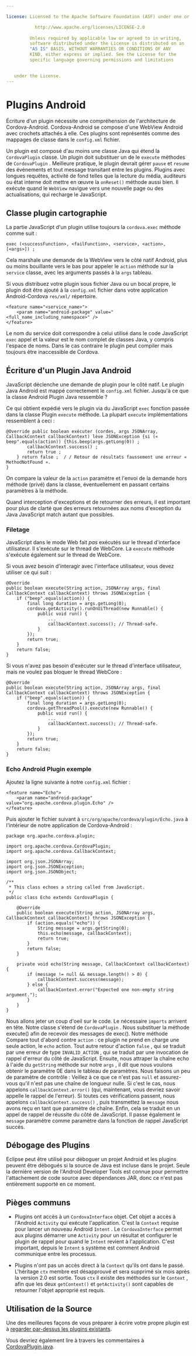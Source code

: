 ```yaml
---

license: Licensed to the Apache Software Foundation (ASF) under one or more contributor license agreements. See the NOTICE file distributed with this work for additional information regarding copyright ownership. The ASF licenses this file to you under the Apache License, Version 2.0 (the "License"); you may not use this file except in compliance with the License. You may obtain a copy of the License at

           http://www.apache.org/licenses/LICENSE-2.0
    
         Unless required by applicable law or agreed to in writing,
         software distributed under the License is distributed on an
         "AS IS" BASIS, WITHOUT WARRANTIES OR CONDITIONS OF ANY
         KIND, either express or implied. See the License for the
         specific language governing permissions and limitations
    

   under the License.
---
```


# Plugins Android

Écriture d'un plugin nécessite une compréhension de l'architecture de Cordova-Android. Cordova-Android se compose d'une WebView Android avec crochets attachés à elle. Ces plugins sont représentés comme des mappages de classe dans le `config.xml` fichier.

Un plugin est composé d'au moins une classe Java qui étend la `CordovaPlugin` classe. Un plugin doit substituer un de le `execute` méthodes de `CordovaPlugin` . Meilleure pratique, le plugin devrait gérer `pause` et `resume` des événements et tout message transitant entre les plugins. Plugins avec longues requêtes, activité de fond telles que la lecture du média, auditeurs ou état interne doit mettre en œuvre la `onReset()` méthode aussi bien. Il exécute quand le `WebView` navigue vers une nouvelle page ou des actualisations, qui recharge le JavaScript.

## Classe plugin cartographie

La partie JavaScript d'un plugin utilise toujours la `cordova.exec` méthode comme suit :

    exec (<successFunction>, <failFunction>, <service>, <action>, [<args>]) ;
    

Cela marshale une demande de la WebView vers le côté natif Android, plus ou moins bouillante vers le bas pour appeler le `action` méthode sur la `service` classe, avec les arguments passés à la `args` tableau.

Si vous distribuez votre plugin sous fichier Java ou un bocal propre, le plugin doit être ajouté à la `config.xml` fichier dans votre application Android-Cordova `res/xml/` répertoire.

    <feature name="<service_name>">
        <param name="android-package" value="<full_name_including_namespace>" />
    </feature>
    

Le nom du service doit correspondre à celui utilisé dans le code JavaScript `exec` appel et la valeur est le nom complet de classes Java, y compris l'espace de noms. Dans le cas contraire le plugin peut compiler mais toujours être inaccessible de Cordova.

## Écriture d'un Plugin Java Android

JavaScript déclenche une demande de plugin pour le côté natif. Le plugin Java Android est mappé correctement le `config.xml` fichier. Jusqu'à ce que la classe Android Plugin Java ressemble ?

Ce qui obtient expédié vers le plugin via du JavaScript `exec` fonction passée dans la classe Plugin `execute` méthode. La plupart `execute` implémentations ressemblent à ceci :

    @Override public boolean exécuter (cordes, args JSONArray, CallbackContext callbackContext) lève JSONException {si (« beep".equals(action)) {this.beep(args.getLong(0)) ;
            callbackContext.success() ;
            return true ;
        } return false ;  / / Retour de résultats faussement une erreur « MethodNotFound ».
    }
    

On compare la valeur de la `action` paramètre et l'envoi de la demande hors méthode (privé) dans la classe, éventuellement en passant certains paramètres à la méthode.

Quand interception d'exceptions et de retourner des erreurs, il est important pour plus de clarté que des erreurs retournées aux noms d'exception du Java JavaScript match autant que possibles.

### Filetage

JavaScript dans le mode Web fait *pas* exécutés sur le thread d'interface utilisateur. Il s'exécute sur le thread de WebCore. La `execute` méthode s'exécute également sur le thread de WebCore.

Si vous avez besoin d'interagir avec l'interface utilisateur, vous devez utiliser ce qui suit :

    @Override
    public boolean execute(String action, JSONArray args, final CallbackContext callbackContext) throws JSONException {
        if ("beep".equals(action)) {
            final long duration = args.getLong(0);
            cordova.getActivity().runOnUiThread(new Runnable() {
                public void run() {
                    ...
                    callbackContext.success(); // Thread-safe.
                }
            });
            return true;
        }
        return false;
    }
    

Si vous n'avez pas besoin d'exécuter sur le thread d'interface utilisateur, mais ne voulez pas bloquer le thread WebCore :

    @Override
    public boolean execute(String action, JSONArray args, final CallbackContext callbackContext) throws JSONException {
        if ("beep".equals(action)) {
            final long duration = args.getLong(0);
            cordova.getThreadPool().execute(new Runnable() {
                public void run() {
                    ...
                    callbackContext.success(); // Thread-safe.
                }
            });
            return true;
        }
        return false;
    }
    

### Echo Android Plugin exemple

Ajoutez la ligne suivante à notre `config.xml` fichier :

    <feature name="Echo">
        <param name="android-package" value="org.apache.cordova.plugin.Echo" />
    </feature>
    

Puis ajouter le fichier suivant à `src/org/apache/cordova/plugin/Echo.java` à l'intérieur de notre application de Cordova-Android :

    package org.apache.cordova.plugin;
    
    import org.apache.cordova.CordovaPlugin;
    import org.apache.cordova.CallbackContext;
    
    import org.json.JSONArray;
    import org.json.JSONException;
    import org.json.JSONObject;
    
    /**
     * This class echoes a string called from JavaScript.
     */
    public class Echo extends CordovaPlugin {
    
        @Override
        public boolean execute(String action, JSONArray args, CallbackContext callbackContext) throws JSONException {
            if (action.equals("echo")) {
                String message = args.getString(0);
                this.echo(message, callbackContext);
                return true;
            }
            return false;
        }
    
        private void echo(String message, CallbackContext callbackContext) {
            if (message != null && message.length() > 0) {
                callbackContext.success(message);
            } else {
                callbackContext.error("Expected one non-empty string argument.");
            }
        }
    }
    

Nous allons jeter un coup d'oeil sur le code. Le nécessaire `imports` arrivent en tête. Notre classe s'étend de `CordovaPlugin` . Nous substituer la méthode execute() afin de recevoir des messages de exec(). Notre méthode Compare tout d'abord contre `action` : ce plugin ne prend en charge une seule action, le `echo` action. Tout autre retour d'action `false` , qui se traduit par une erreur de type `INVALID_ACTION` , qui se traduit par une invocation de rappel d'erreur du côté de JavaScript. Ensuite, nous attraper la chaîne echo à l'aide du `getString` méthode sur notre `args` , il dit que nous voulons obtenir le paramètre 0E dans le tableau de paramètres. Nous faisons un peu de paramètre de contrôle : Veillez à ce que ce n'est pas `null` et assurez-vous qu'il n'est pas une chaîne de longueur nulle. Si c'est le cas, nous appelons `callbackContext.error()` (qui, maintenant, vous devriez savoir appelle le rappel de l'erreur). Si toutes ces vérifications passent, nous appelons `callbackContext.success()` , puis transmettez la `message` nous avons reçu en tant que paramètre de chaîne. Enfin, cela se traduit en un appel de rappel de réussite du côté de JavaScript. Il passe également le `message` paramètre comme paramètre dans la fonction de rappel JavaScript succès.

## Débogage des Plugins

Eclipse peut être utilisé pour déboguer un projet Android et les plugins peuvent être débogués si la source de Java est incluse dans le projet. Seule la dernière version de l'Android Developer Tools est connue pour permettre l'attachement de code source avec dépendances JAR, donc ce n'est pas entièrement supporté en ce moment.

## Pièges communs

*   Plugins ont accès à un `CordovaInterface` objet. Cet objet a accès à l'Android `Activity` qui exécute l'application. C'est la `Context` requise pour lancer un nouveau Android `Intent` . Le `CordovaInterface` permet aux plugins démarrer une `Activity` pour un résultat et configurer le plugin de rappel pour quand le `Intent` revient à l'application. C'est important, depuis le `Intent` s système est comment Android communique entre les processus.

*   Plugins n'ont pas un accès direct à la `Context` qu'ils ont dans le passé. L'héritage `ctx` membre est désapprouvé et sera supprimé six mois après la version 2.0 est sortie. Tous `ctx` il existe des méthodes sur le `Context` , afin que les deux `getContext()` et `getActivity()` sont capables de retourner l'objet approprié est requis.

## Utilisation de la Source

Une des meilleures façons de vous préparer à écrire votre propre plugin est à [regarder par-dessus les plugins existants][1].

 [1]: https://github.com/apache/cordova-android/tree/master/framework/src/org/apache/cordova

Vous devriez également lire à travers les commentaires à [CordovaPlugin.java][2].

 [2]: https://github.com/apache/cordova-android/blob/master/framework/src/org/apache/cordova/CordovaPlugin.java
